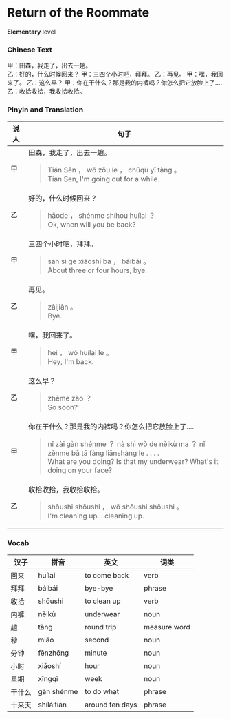 # Return of the Roommate
**Elementary** level
### Chinese Text
甲：田森，我走了，出去一趟。<br />乙：好的，什么时候回来？
甲：三四个小时吧，拜拜。
乙：再见。
甲：嘿，我回来了。
乙：这么早？
甲：你在干什么？那是我的内裤吗？你怎么把它放脸上了....
乙：收拾收拾，我收拾收拾。

### Pinyin and Translation
|说人|句子|
|----|----|
|甲|田森，我走了，出去一趟。<blockquote>Tián Sēn ， wǒ zǒu le ， chūqù yī tàng 。<br />Tian Sen, I'm going out for a while.</blockquote>|
|乙|好的，什么时候回来？<blockquote>hǎode ， shénme shíhou huílai ？<br />Ok, when will you be back?</blockquote>|
|甲|三四个小时吧，拜拜。<blockquote>sān sì ge xiǎoshí ba ， báibái 。<br />About three or four hours, bye.</blockquote>|
|乙|再见。<blockquote>zàijiàn 。<br />Bye.</blockquote>|
|甲|嘿，我回来了。<blockquote>hei ， wǒ huílai le 。<br />Hey, I'm back.</blockquote>|
|乙|这么早？<blockquote>zhème zǎo ？<br />So soon?</blockquote>|
|甲|你在干什么？那是我的内裤吗？你怎么把它放脸上了....<blockquote>nǐ zài gàn shénme ？ nà shì wǒ de nèikù ma ？ nǐ zěnme bǎ tā fàng liǎnshàng le . . . .<br />What are you doing? Is that my underwear? What's it doing on your face?</blockquote>|
|乙|收拾收拾，我收拾收拾。<blockquote>shōushi  shōushi ， wǒ shōushi  shōushi 。<br />I'm cleaning up... cleaning up.</blockquote>|
### Vocab
|汉子|拼音|英文|词类|
|----|----|----|----|
|回来|huílai|to come back|verb|
|拜拜|báibái|bye-bye|phrase|
|收拾|shōushi|to clean up|verb|
|内裤|nèikù|underwear|noun|
|趟|tàng|round trip|measure word|
|秒|miǎo|second|noun|
|分钟|fēnzhōng|minute|noun|
|小时|xiǎoshí|hour|noun|
|星期|xīngqī|week|noun|
|干什么|gàn shénme|to do what|phrase|
|十来天|shíláitiān|around ten days|phrase|